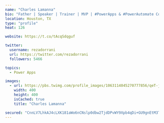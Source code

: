 ```yaml
---
name: "Charles Lamanna"
bio: "Father | Speaker | Trainer | MVP | #PowerApps & #PowerAutomate Community Super User | YouTuber Right-pointing triangle http://youtube.com/c/rezadorrani | Learn - Share - Clockwise rightwards and leftwards open circle arrows"
location: Houston, TX
type: "profile"
heat: 126

website: https://t.co/tAcqSdqguf

twitter:
  username: rezadorrani
  url: https://twitter.com/rezadorrani
  followers: 5466

topics:
  - Power Apps

images:
  - url: https://pbs.twimg.com/profile_images/1063114045270777856/qeT-jpWr_400x400.jpg
    width: 400
    height: 400
    isCached: true
    title: "Charles Lamanna"

secured: "CnnLV7LhkAJ4cLXK181aWo6nCNslp0dbw2TjdDPvWY9Xpb4qDi+GU9gnEtM3Th/boVfU8ojb1wxEzdg/J1N16ap882+qa7KuLGlubN9ffJSAVSIArr0oR3ajI8MEn2heijAZBG6JyCQaxk6rJxJ79XRImHB/dAsmvUXg48uHfh8Y3DkCAZZcXmAjONB+R8tRQbZpVd7cG0zVLXtANbzLbM1VwgRBOXWPAyBniUL421+FOW+ZRegV9BeNv3MkrIo0B3BAfYwBay3vzWwtwPRC2js8xMWMl1lYf7+L2Miyxfo4ZSOk9TWY7aKw/AJMXOg5IMHapqhQfLhmv7NdU0rv//is84SEw64rHBttep8bN3L+fF2erm695J0EtZHcj4e6c1FhjtBrcsyHNl8gKyXc/0EV+hJyPxPeDZRhgwC9ehE=;+pqwd7HRd2kk1V7mJgKC8g=="
---
```


